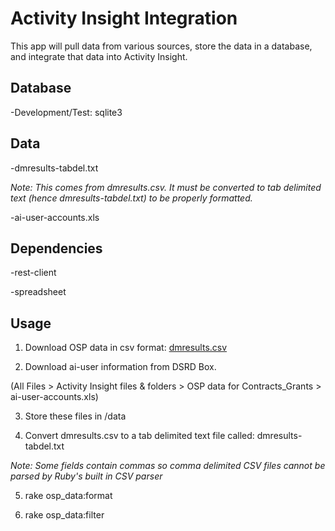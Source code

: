 # Activity Insight Integration

This app will pull data from various sources, store the data in a database, and integrate that data into Activity Insight.

## Database

  -Development/Test: sqlite3

## Data

  -dmresults-tabdel.txt   

*Note: This comes from dmresults.csv.  It must be converted to tab delimited text (hence dmresults-tabdel.txt) to be properly formatted.* 

  -ai-user-accounts.xls

## Dependencies

  -rest-client

  -spreadsheet

## Usage

  1. Download OSP data in csv format: [dmresults.csv](https://service.sims.psu.edu/digitalmeasures/dmresults.csv)

  2. Download ai-user information from DSRD Box. 

(All Files > Activity Insight files & folders > OSP data for Contracts_Grants > ai-user-accounts.xls)

  3. Store these files in /data

  4. Convert dmresults.csv to a tab delimited text file called: dmresults-tabdel.txt 

*Note: Some fields contain commas so comma delimited CSV files cannot be parsed by Ruby's built in CSV parser*

  5. rake osp_data:format

  6. rake osp_data:filter
